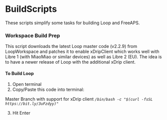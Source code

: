 # BuildScripts

These scripts simplify some tasks for building Loop and FreeAPS.

### Workspace Build Prep
This script downloads the latest Loop master code (v2.2.9) from LoopWorkspace and patches it to enable xDripClient
which works well with Libre 1 (with MiaoMiao or similar devices) as well as Libre 2 (EU).
The idea is to have a newer release of Loop with the additional xDrip client.

#### To Build Loop
1. Open terminal
2. Copy/Paste this code into terminal: 

Master Branch with support for xDrip client
*`/bin/bash -c "$(curl -fsSL https://bit.ly/3uFzdyy)"`*

3. Hit Enter
